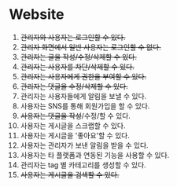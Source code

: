 # Website

1. ~~관리자와 사용자는 로그인할 수 있다.~~
2. ~~관리자 화면에서 일반 사용자는 로그인할 수 없다.~~
3. ~~관리자는 글을 작성/수정/삭제할 수 있다.~~
4. ~~관리자는 사용자를 차단/삭제할 수 있다.~~
5. ~~관리자는 사용자에게 권한을 부여할 수 있다.~~
6. ~~관리자는 댓글을 수정/삭제할 수 있다.~~
7. 관리자는 사용자들에게 알림을 보낼 수 있다.
8. 사용자는 SNS를 통해 회원가입을 할 수 있다.
9. ~~사용자는 댓글을 작성~~/수정/할 수 있다.
10. 사용자는 게시글을 스크랩할 수 있다.
11. 사용자는 게시글을 '좋아요'할 수 있다.
12. 사용자는 관리자가 보낸 알림을 받을 수 있다.
13. 사용자는 타 플랫폼과 연동된 기능을 사용할 수 있다.
14. 관리자는 tag 별 카테고리를 생성할 수 있다.
15. ~~사용자는 게시글을 검색할 수 있다.~~
